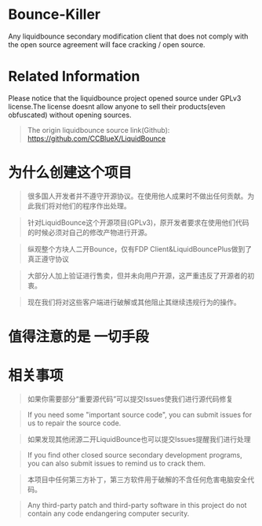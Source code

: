 ﻿# Bounce-Killer
 Any liquidbounce secondary modification client that does not comply with the open source agreement will face cracking / open source.
# Related Information
 Please notice that the liquidbounce project opened source under GPLv3 license.The license doesnt allow anyone to sell their products(even obfuscated) without opening sources.
>The origin liquidbounce source link(Github): https://github.com/CCBlueX/LiquidBounce
# 为什么创建这个项目 
>很多国人开发者并不遵守开源协议。在使用他人成果时不做出任何贡献。为此我们将对他们的程序作出处理。

>针对LiquidBounce这个开源项目(GPLv3)，原开发者要求在使用他们代码的时候必须对自己的修改产物进行开源。

>纵观整个方块人二开Bounce，仅有FDP Client&LiquidBouncePlus做到了真正遵守协议

>大部分人加上验证进行售卖，但并未向用户开源，这严重违反了开源者的初衷。

>现在我们将对这些客户端进行破解或其他阻止其继续违规行为的操作。
# 值得注意的是 一切手段
# 相关事项
>如果你需要部分“重要源代码”可以提交Issues使我们进行源代码修复

> If you need some "important source code", you can submit issues for us to repair the source code.

>如果发现其他闭源二开LiquidBounce也可以提交Issues提醒我们进行处理

> If you find other closed source secondary development programs, you can also submit issues to remind us to crack them.

>本项目中任何第三方补丁，第三方软件用于破解的不含任何危害电脑安全代码。

> Any third-party patch and third-party software in this project do not contain any code endangering computer security.

